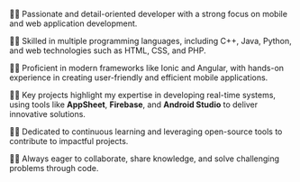 👨‍💻 Passionate and detail-oriented developer with a strong focus on mobile and web application development. 

👨‍💻 Skilled in multiple programming languages, including C++, Java, Python, and web technologies such as HTML, CSS, and PHP.

👨‍💻 Proficient in modern frameworks like Ionic and Angular, with hands-on experience in creating user-friendly and efficient mobile applications.  

👨‍💻 Key projects highlight my expertise in developing real-time systems, using tools like **AppSheet**, **Firebase**, and **Android Studio** to deliver innovative solutions. 

👨‍💻 Dedicated to continuous learning and leveraging open-source tools to contribute to impactful projects.  

👨‍💻 Always eager to collaborate, share knowledge, and solve challenging problems through code. 


